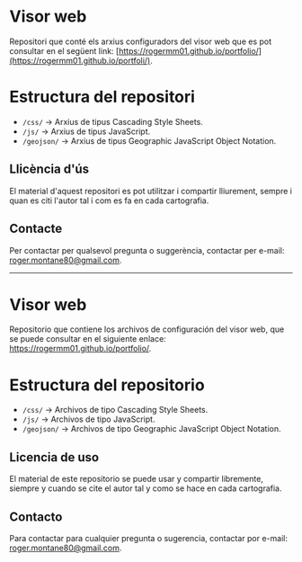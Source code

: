 # Visor web
Repositori que conté els arxius configuradors del visor web que es pot consultar en el següent link: [https://rogermm01.github.io/portfolio/](https://rogermm01.github.io/portfoli/).

# Estructura del repositori  
- `/css/` → Arxius de tipus Cascading Style Sheets.
- `/js/` → Arxius de tipus JavaScript.
- `/geojson/` → Arxius de tipus Geographic JavaScript Object Notation. 

## Llicència d'ús
El material d'aquest repositori es pot utilitzar i compartir lliurement, sempre i quan es citi l'autor tal i com es fa en cada cartografia. 

## Contacte
Per contactar per qualsevol pregunta o suggerència, contactar per e-mail: roger.montane80@gmail.com.

---------------------------------------------------------------------------------------------------------------------------------------------

# Visor web
Repositorio que contiene los archivos de configuración del visor web, que se puede consultar en el siguiente enlace: https://rogermm01.github.io/portfolio/.

# Estructura del repositorio  
- `/css/` → Archivos de tipo Cascading Style Sheets.
- `/js/` → Archivos de tipo JavaScript.
- `/geojson/` → Archivos de tipo Geographic JavaScript Object Notation.

## Licencia de uso
El material de este repositorio se puede usar y compartir libremente, siempre y cuando se cite el autor tal y como se hace en cada cartografia. 

## Contacto
Para contactar para cualquier pregunta o sugerencia, contactar por e-mail: roger.montane80@gmail.com.
